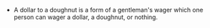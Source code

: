 - A dollar to a doughnut is a form of a gentleman's wager which one person can wager a dollar, a doughnut, or nothing.
